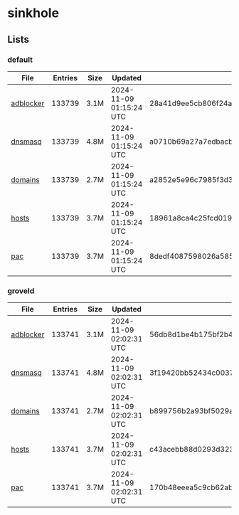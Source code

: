 # sinkhole

## Lists

### default

|File|Entries|Size|Updated|Hash|
|-|-|-|-|-|
|[adblocker](https://raw.githubusercontent.com/groveld/sinkhole/lists/default/adblocker.txt)|133739|3.1M|2024-11-09 01:15:24 UTC|28a41d9ee5cb806f24abc9b7838bbf58ef57b303dd9ced4b8040e21a05cc0eb9|
|[dnsmasq](https://raw.githubusercontent.com/groveld/sinkhole/lists/default/dnsmasq.txt)|133739|4.8M|2024-11-09 01:15:24 UTC|a0710b69a27a7edbacb9f2c904fd8004ca5cb42ad2010455cda663fe31475559|
|[domains](https://raw.githubusercontent.com/groveld/sinkhole/lists/default/domains.txt)|133739|2.7M|2024-11-09 01:15:24 UTC|a2852e5e96c7985f3d31674c0ef6ea78eaa99381ceb2f221dbd0191fed015c2b|
|[hosts](https://raw.githubusercontent.com/groveld/sinkhole/lists/default/hosts.txt)|133739|3.7M|2024-11-09 01:15:24 UTC|18961a8ca4c25fcd019be7bf1fc102337b6f17c688c56cc92a8f70388099fbec|
|[pac](https://raw.githubusercontent.com/groveld/sinkhole/lists/default/pac.txt)|133739|3.7M|2024-11-09 01:15:24 UTC|8dedf4087598026a58529ca35233885fe54e8f87a21c8346369a1a9853253fb7|

### groveld

|File|Entries|Size|Updated|Hash|
|-|-|-|-|-|
|[adblocker](https://raw.githubusercontent.com/groveld/sinkhole/lists/groveld/adblocker.txt)|133741|3.1M|2024-11-09 02:02:31 UTC|56db8d1be4b175bf2b4fdebe50972f35ba1468841526f05665109b396c5bdfee|
|[dnsmasq](https://raw.githubusercontent.com/groveld/sinkhole/lists/groveld/dnsmasq.txt)|133741|4.8M|2024-11-09 02:02:31 UTC|3f19420bb52434c003716b5070aa3d2591b55c5d204fbcce6d1908cfcac5e8af|
|[domains](https://raw.githubusercontent.com/groveld/sinkhole/lists/groveld/domains.txt)|133741|2.7M|2024-11-09 02:02:31 UTC|b899756b2a93bf5029aa97061e2f500eed1962746114758a242c3f7716020798|
|[hosts](https://raw.githubusercontent.com/groveld/sinkhole/lists/groveld/hosts.txt)|133741|3.7M|2024-11-09 02:02:31 UTC|c43acebb88d0293d323c1e44f0b562198860837cdb1f1b8d84528fce4073335c|
|[pac](https://raw.githubusercontent.com/groveld/sinkhole/lists/groveld/pac.txt)|133741|3.7M|2024-11-09 02:02:31 UTC|170b48eeea5c9cb62aba7448f375956184fab4d1f710572f2e004309ef267703|
